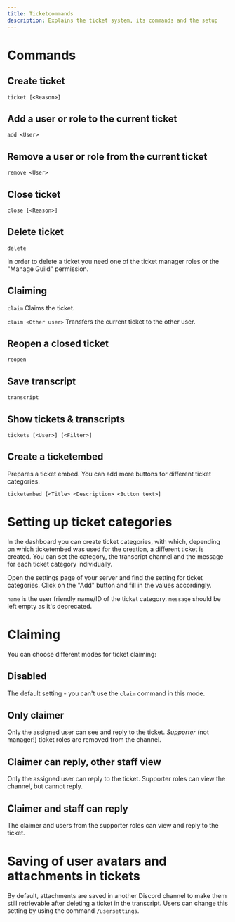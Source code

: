 ```yaml
---
title: Ticketcommands
description: Explains the ticket system, its commands and the setup
---
```


# Commands

## Create ticket

`ticket [<Reason>]`

## Add a user or role to the current ticket

`add <User>`

## Remove a user or role from the current ticket

`remove <User>`

## Close ticket

`close [<Reason>]`

## Delete ticket

`delete`

In order to delete a ticket you need one of the ticket manager roles or the "Manage Guild" permission.

## Claiming

`claim`
Claims the ticket.

`claim <Other user>`
Transfers the current ticket to the other user.

## Reopen a closed ticket

`reopen`

## Save transcript

`transcript`

## Show tickets & transcripts

`tickets [<User>] [<Filter>]`

## Create a ticketembed

Prepares a ticket embed. You can add more buttons for different ticket categories.

`ticketembed [<Title> <Description> <Button text>]`

# Setting up ticket categories

In the dashboard you can create ticket categories, with which, depending on which ticketembed was used for the creation, a different ticket is created.
You can set the category, the transcript channel and the message for each ticket category individually.

Open the settings page of your server and find the setting for ticket categories. Click on the "Add" button and fill in the values accordingly.

<code>name</code> is the user friendly name/ID of the ticket category. <code>message</code> should be left empty as it's deprecated.

# Claiming
You can choose different modes for ticket claiming:

## Disabled
The default setting - you can't use the `claim` command in this mode.

## Only claimer
Only the assigned user can see and reply to the ticket. *Supporter* (not manager!) ticket roles are removed from the channel.

## Claimer can reply, other staff view
Only the assigned user can reply to the ticket. Supporter roles can view the channel, but cannot reply.

## Claimer and staff can reply
The claimer and users from the supporter roles can view and reply to the ticket.

# Saving of user avatars and attachments in tickets
By default, attachments are saved in another Discord channel to make them still retrievable after deleting a ticket in the transcript.
Users can change this setting by using the command <code>/usersettings</code>.
